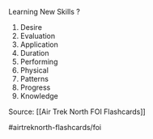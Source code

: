 Learning New Skills
?
1. Desire
2. Evaluation
3. Application
4. Duration
5. Performing
6. Physical
7. Patterns
8. Progress
9. Knowledge

Source: [[Air Trek North FOI Flashcards]]

#airtreknorth-flashcards/foi 